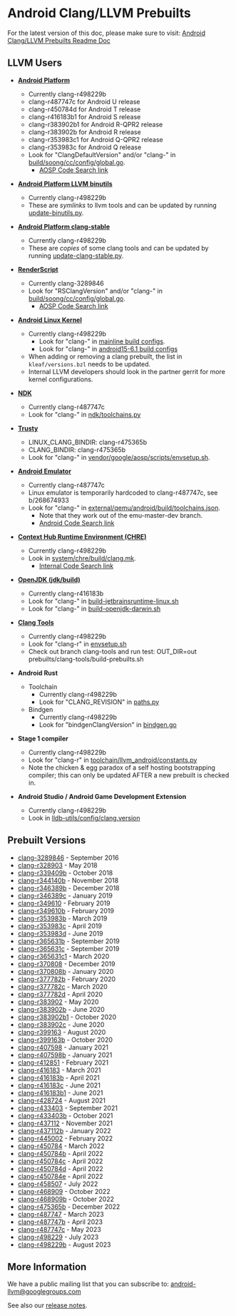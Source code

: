 Android Clang/LLVM Prebuilts
============================

For the latest version of this doc, please make sure to visit:
[Android Clang/LLVM Prebuilts Readme Doc](https://android.googlesource.com/platform/prebuilts/clang/host/linux-x86/+/master/README.md)

LLVM Users
----------

* [**Android Platform**](https://android.googlesource.com/platform/)
  * Currently clang-r498229b
  * clang-r487747c for Android U release
  * clang-r450784d for Android T release
  * clang-r416183b1 for Android S release
  * clang-r383902b1 for Android R-QPR2 release
  * clang-r383902b for Android R release
  * clang-r353983c1 for Android Q-QPR2 release
  * clang-r353983c for Android Q release
  * Look for "ClangDefaultVersion" and/or "clang-" in [build/soong/cc/config/global.go](https://android.googlesource.com/platform/build/soong/+/master/cc/config/global.go/).
    * [AOSP Code Search link](https://cs.android.com/android/platform/superproject/+/master:build/soong/cc/config/global.go?q=ClangDefaultVersion)

* [**Android Platform LLVM binutils**](https://android.googlesource.com/platform/prebuilts/clang/host/linux-x86/+/refs/heads/master/llvm-binutils-stable/)
  * Currently clang-r498229b
  * These are *symlinks* to llvm tools and can be updated by running [update-binutils.py](https://android.googlesource.com/toolchain/llvm_android/+/refs/heads/master/update-binutils.py).

* [**Android Platform clang-stable**](https://android.googlesource.com/platform/prebuilts/clang/host/linux-x86/+/refs/heads/master/clang-stable/)
  * Currently clang-r498229b
  * These are *copies* of some clang tools and can be updated by running [update-clang-stable.py](https://android.googlesource.com/toolchain/llvm_android/+/refs/heads/master/update-clang-stable.py).

* [**RenderScript**](https://developer.android.com/guide/topics/renderscript/index.html)
  * Currently clang-3289846
  * Look for "RSClangVersion" and/or "clang-" in [build/soong/cc/config/global.go](https://android.googlesource.com/platform/build/soong/+/master/cc/config/global.go/).
    * [AOSP Code Search link](https://cs.android.com/android/platform/superproject/+/master:build/soong/cc/config/global.go?q=RSClangVersion)

* [**Android Linux Kernel**](http://go/android-systems)
  * Currently clang-r498229b
    * Look for "clang-" in [mainline build configs](https://android.googlesource.com/kernel/common/+/refs/heads/android-mainline/build.config.constants).
    * Look for "clang-" in [android15-6.1 build configs](https://android.googlesource.com/kernel/common/+/refs/heads/android15-6.1/build.config.constants)
  * When adding or removing a clang prebuilt, the list in `kleaf/versions.bzl` needs to be updated.
  * Internal LLVM developers should look in the partner gerrit for more kernel configurations.

* [**NDK**](https://developer.android.com/ndk)
  * Currently clang-r487747c
  * Look for "clang-" in [ndk/toolchains.py](https://android.googlesource.com/platform/ndk/+/refs/heads/master/ndk/toolchains.py)

* [**Trusty**](https://source.android.com/security/trusty/)
  * LINUX_CLANG_BINDIR: clang-r475365b
  * CLANG_BINDIR: clang-r475365b
  * Look for "clang-" in [vendor/google/aosp/scripts/envsetup.sh](https://android.googlesource.com/trusty/vendor/google/aosp/+/master/scripts/envsetup.sh).

* [**Android Emulator**](https://developer.android.com/studio/run/emulator.html)
  * Currently clang-r487747c
  * Linux emulator is temporarily hardcoded to clang-r487747c, see b/268674933
  * Look for "clang-" in [external/qemu/android/build/toolchains.json](https://android.googlesource.com/platform/external/qemu/+/emu-master-dev/android/build/toolchains.json#2).
    * Note that they work out of the emu-master-dev branch.
    * [Android Code Search link](https://cs.android.com/android/platform/superproject/+/emu-master-dev:external/qemu/android/build/toolchains.json?q=clang)

* [**Context Hub Runtime Environment (CHRE)**](https://android.googlesource.com/platform/system/chre/)
  * Currently clang-r498229b
  * Look in [system/chre/build/clang.mk](https://googleplex-android.googlesource.com/platform/system/chre/+/refs/heads/master/build/clang.mk#13).
    * [Internal Code Search link](https://source.corp.google.com/android/system/chre/build/clang.mk?q=clang-)

* [**OpenJDK (jdk/build)**](https://android.googlesource.com/toolchain/jdk/build/)
  * Currently clang-r416183b
  * Look for "clang-" in [build-jetbrainsruntime-linux.sh](https://android.googlesource.com/toolchain/jdk/build/+/refs/heads/master/build-jetbrainsruntime-linux.sh)
  * Look for "clang-" in [build-openjdk-darwin.sh](https://android.googlesource.com/toolchain/jdk/build/+/refs/heads/master/build-openjdk-darwin.sh)

* [**Clang Tools**](https://android.googlesource.com/platform/prebuilts/clang-tools/)
  * Currently clang-r498229b
  * Look for "clang-r" in [envsetup.sh](https://android.googlesource.com/platform/development/+/refs/heads/master/vndk/tools/header-checker/android/envsetup.sh)
  * Check out branch clang-tools and run test: OUT_DIR=out prebuilts/clang-tools/build-prebuilts.sh

* **Android Rust**
  * Toolchain
    * Currently clang-r498229b
    * Look for "CLANG_REVISION" in [paths.py](https://android.googlesource.com/toolchain/android_rust/+/refs/heads/master/paths.py)
  * Bindgen
    * Currently clang-r498229b
    * Look for "bindgenClangVersion" in [bindgen.go](https://android.googlesource.com/platform/build/soong/+/refs/heads/master/rust/bindgen.go)

* **Stage 1 compiler**
  * Currently clang-r498229b
  * Look for "clang-r" in [toolchain/llvm_android/constants.py](https://android.googlesource.com/toolchain/llvm_android/+/refs/heads/master/constants.py)
  * Note the chicken & egg paradox of a self hosting bootstrapping compiler; this can only be updated AFTER a new prebuilt is checked in.

* **Android Studio / Android Game Development Extension**
  * Currently clang-r498229b
  * Look in [lldb-utils/config/clang.version](https://googleplex-android.git.corp.google.com/platform/external/lldb-utils/+/refs/heads/lldb-master-dev/config/clang.version)



Prebuilt Versions
-----------------

* [clang-3289846](https://android.googlesource.com/platform/prebuilts/clang/host/linux-x86/+/master/clang-3289846/) - September 2016
* [clang-r328903](https://android.googlesource.com/platform/prebuilts/clang/host/linux-x86/+/master/clang-r328903/) - May 2018
* [clang-r339409b](https://android.googlesource.com/platform/prebuilts/clang/host/linux-x86/+/master/clang-r339409b/) - October 2018
* [clang-r344140b](https://android.googlesource.com/platform/prebuilts/clang/host/linux-x86/+/master/clang-r344140b/) - November 2018
* [clang-r346389b](https://android.googlesource.com/platform/prebuilts/clang/host/linux-x86/+/master/clang-r346389b/) - December 2018
* [clang-r346389c](https://android.googlesource.com/platform/prebuilts/clang/host/linux-x86/+/master/clang-r346389c/) - January 2019
* [clang-r349610](https://android.googlesource.com/platform/prebuilts/clang/host/linux-x86/+/master/clang-r349610/) - February 2019
* [clang-r349610b](https://android.googlesource.com/platform/prebuilts/clang/host/linux-x86/+/master/clang-r349610b/) - February 2019
* [clang-r353983b](https://android.googlesource.com/platform/prebuilts/clang/host/linux-x86/+/master/clang-r353983b/) - March 2019
* [clang-r353983c](https://android.googlesource.com/platform/prebuilts/clang/host/linux-x86/+/master/clang-r353983c/) - April 2019
* [clang-r353983d](https://android.googlesource.com/platform/prebuilts/clang/host/linux-x86/+/master/clang-r353983d/) - June 2019
* [clang-r365631b](https://android.googlesource.com/platform/prebuilts/clang/host/linux-x86/+/master/clang-r365631b/) - September 2019
* [clang-r365631c](https://android.googlesource.com/platform/prebuilts/clang/host/linux-x86/+/refs/heads/master/clang-r365631c/) - September 2019
* [clang-r365631c1](https://android.googlesource.com/platform/prebuilts/clang/host/linux-x86/+/refs/heads/master/clang-r365631c/) - March 2020
* [clang-r370808](https://android.googlesource.com/platform/prebuilts/clang/host/linux-x86/+/refs/heads/master/clang-r370808/) - December 2019
* [clang-r370808b](https://android.googlesource.com/platform/prebuilts/clang/host/linux-x86/+/refs/heads/master/clang-r370808b/) - January 2020
* [clang-r377782b](https://android.googlesource.com/platform/prebuilts/clang/host/linux-x86/+log/refs/heads/master/clang-r377782b) - February 2020
* [clang-r377782c](https://android.googlesource.com/platform/prebuilts/clang/host/linux-x86/+log/refs/heads/master/clang-r377782c) - March 2020
* [clang-r377782d](https://android.googlesource.com/platform/prebuilts/clang/host/linux-x86/+log/refs/heads/master/clang-r377782d) - April 2020
* [clang-r383902](https://android.googlesource.com/platform/prebuilts/clang/host/linux-x86/+log/refs/heads/master/clang-r383902) - May 2020
* [clang-r383902b](https://android.googlesource.com/platform/prebuilts/clang/host/linux-x86/+log/refs/heads/master/clang-r383902b) - June 2020
* [clang-r383902b1](https://android.googlesource.com/platform/prebuilts/clang/host/linux-x86/+log/refs/heads/master/clang-r383902b1) - October 2020
* [clang-r383902c](https://android.googlesource.com/platform/prebuilts/clang/host/linux-x86/+log/refs/heads/master/clang-r383902c) - June 2020
* [clang-r399163](https://android.googlesource.com/platform/prebuilts/clang/host/linux-x86/+log/refs/heads/master/clang-r399163) - August 2020
* [clang-r399163b](https://android.googlesource.com/platform/prebuilts/clang/host/linux-x86/+log/refs/heads/master/clang-r399163b) - October 2020
* [clang-r407598](https://android.googlesource.com/platform/prebuilts/clang/host/linux-x86/+log/refs/heads/master/clang-r407598) - January 2021
* [clang-r407598b](https://android.googlesource.com/platform/prebuilts/clang/host/linux-x86/+log/refs/heads/master/clang-r407598b) - January 2021
* [clang-r412851](https://android.googlesource.com/platform/prebuilts/clang/host/linux-x86/+log/refs/heads/master/clang-r412851) - February 2021
* [clang-r416183](https://android.googlesource.com/platform/prebuilts/clang/host/linux-x86/+log/refs/heads/master/clang-r416183) - March 2021
* [clang-r416183b](https://android.googlesource.com/platform/prebuilts/clang/host/linux-x86/+log/refs/heads/master/clang-r416183b) - April 2021
* [clang-r416183c](https://android.googlesource.com/platform/prebuilts/clang/host/linux-x86/+log/refs/heads/master/clang-r416183b) - June 2021
* [clang-r416183b1](https://android.googlesource.com/platform/prebuilts/clang/host/linux-x86/+log/refs/heads/master/clang-r416183b) - June 2021
* [clang-r428724](https://android.googlesource.com/platform/prebuilts/clang/host/linux-x86/+log/refs/heads/master/clang-r428724) - August 2021
* [clang-r433403](https://android.googlesource.com/platform/prebuilts/clang/host/linux-x86/+log/refs/heads/master/clang-r433403) - September 2021
* [clang-r433403b](https://android.googlesource.com/platform/prebuilts/clang/host/linux-x86/+log/refs/heads/master/clang-r433403b) - October 2021
* [clang-r437112](https://android.googlesource.com/platform/prebuilts/clang/host/linux-x86/+log/refs/heads/master/clang-r437112) - November 2021
* [clang-r437112b](https://android.googlesource.com/platform/prebuilts/clang/host/linux-x86/+log/refs/heads/master/clang-r437112b) - January 2022
* [clang-r445002](https://android.googlesource.com/platform/prebuilts/clang/host/linux-x86/+log/refs/heads/master/clang-r445002) - February 2022
* [clang-r450784](https://android.googlesource.com/platform/prebuilts/clang/host/linux-x86/+log/refs/heads/master/clang-r450784) - March 2022
* [clang-r450784b](https://android.googlesource.com/platform/prebuilts/clang/host/linux-x86/+log/refs/heads/master/clang-r450784b) - April 2022
* [clang-r450784c](https://android.googlesource.com/platform/prebuilts/clang/host/linux-x86/+log/refs/heads/master/clang-r450784c) - April 2022
* [clang-r450784d](https://android.googlesource.com/platform/prebuilts/clang/host/linux-x86/+log/refs/heads/master/clang-r450784d) - April 2022
* [clang-r450784e](https://android.googlesource.com/platform/prebuilts/clang/host/linux-x86/+log/refs/heads/master/clang-r450784e) - April 2022
* [clang-r458507](https://android.googlesource.com/platform/prebuilts/clang/host/linux-x86/+log/refs/heads/master/clang-r458507) - July 2022
* [clang-r468909](https://android.googlesource.com/platform/prebuilts/clang/host/linux-x86/+log/refs/heads/master/clang-r468909) - October 2022
* [clang-r468909b](https://android.googlesource.com/platform/prebuilts/clang/host/linux-x86/+log/refs/heads/master/clang-r468909b) - October 2022
* [clang-r475365b](https://android.googlesource.com/platform/prebuilts/clang/host/linux-x86/+/refs/heads/master/clang-r475365b) - December 2022
* [clang-r487747](https://android.googlesource.com/platform/prebuilts/clang/host/linux-x86/+/refs/heads/master/clang-r487747) - March 2023
* [clang-r487747b](https://android.googlesource.com/platform/prebuilts/clang/host/linux-x86/+/refs/heads/master/clang-r487747b) - April 2023
* [clang-r487747c](https://android.googlesource.com/platform/prebuilts/clang/host/linux-x86/+/refs/heads/master/clang-r487747c) - May 2023
* [clang-r498229](https://android.googlesource.com/platform/prebuilts/clang/host/linux-x86/+/refs/heads/master/clang-r498229) - July 2023
* [clang-r498229b](https://android.googlesource.com/platform/prebuilts/clang/host/linux-x86/+/refs/heads/master/clang-r498229b) - August 2023


More Information
----------------

We have a public mailing list that you can subscribe to:
[android-llvm@googlegroups.com](https://groups.google.com/forum/#!forum/android-llvm)

See also our [release notes](RELEASE_NOTES.md).
